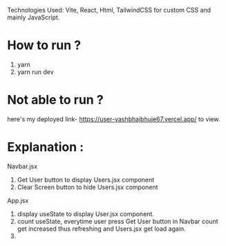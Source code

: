Technologies Used: Vite, React, Html, TailwindCSS for custom CSS and mainly JavaScript.

# How to run ?
 1. yarn
 2. yarn run dev

# Not able to run ?
 here's my deployed link- https://user-yashbhajbhuje67.vercel.app/ to view.
 
# Explanation :
Navbar.jsx
 1. Get User button to display Users.jsx component
 2. Clear Screen button to hide Users.jsx component

App.jsx
 1. display useState to display User.jsx component.
 2. count useState, everytime user press Get User button in Navbar count get increased thus refreshing and Users.jsx get load again.
 3.  
 
